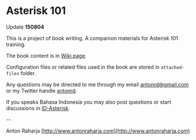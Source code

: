 Asterisk 101
============

Update **150804**

This is a project of book writing. A companion materials for Asterisk 101 training.

The book content is in [Wiki page](https://github.com/antonraharja/book-asterisk-101/wiki).

Configuration files or related files used in the book are stored in `attached-files` folder.

Any questions may be directed to me through my email antonrd@gmail.com or my Twitter handle [antonrd](http://twitter.com/antonrd).

If you speaks Bahasa Indonesia you may also post questions or start discussions in [ID-Asterisk](http://asterisk.id).

--

Anton Raharja
[http://www.antonraharja.com](http://www.antonraharja.com)

